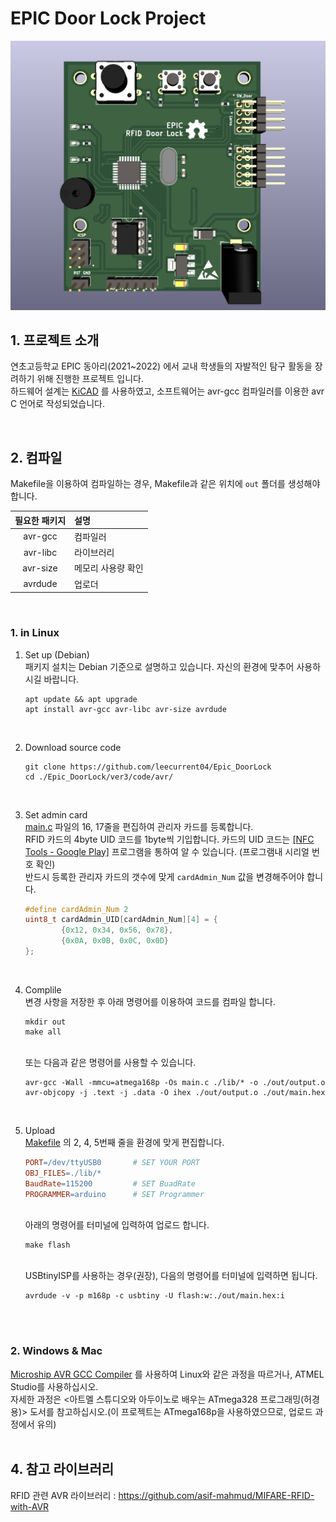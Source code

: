 # EPIC Door Lock Project

![img](./ver3/guide/3d_model.png)

## 1. 프로젝트 소개

연초고등학교 EPIC 동아리(2021~2022) 에서 교내 학생들의 자발적인 탐구 활동을 장려하기 위해 진행한 프로젝트 입니다.<br>
하드웨어 설계는 [KiCAD](https://www.kicad.org/) 를 사용하였고, 소프트웨어는 avr-gcc 컴파일러를 이용한 avr C 언어로 작성되었습니다.

<br>


## 2. 컴파일

Makefile을 이용하여 컴파일하는 경우, Makefile과 같은 위치에 `out` 폴더를 생성해야 합니다.

| 필요한 패키지 | 설명               |
| :-----------: | :----------------- |
|    avr-gcc    | 컴파일러           |
|   avr-libc    | 라이브러리         |
|   avr-size    | 메모리 사용량 확인 |
|    avrdude    | 업로더             |

<br>

### 1. in Linux

1. Set up (Debian)
    <br>
    패키지 설치는 Debian 기준으로 설명하고 있습니다. 자신의 환경에 맞추어 사용하시길 바랍니다.
    <br>

    ```console
    apt update && apt upgrade
    apt install avr-gcc avr-libc avr-size avrdude
    ```
    <br>

2. Download source code
    <br>
    ```console
    git clone https://github.com/leecurrent04/Epic_DoorLock
    cd ./Epic_DoorLock/ver3/code/avr/
    ```
    <br>

3. Set admin card
    <br>
    [main.c](https://github.com/leecurrent04/Epic_DoorLock/blob/main/ver3/code/avr/main.c) 파일의 16, 17줄을 편집하여 관리자 카드를 등록합니다.<br>
    RFID 카드의 4byte UID 코드를 1byte씩 기입합니다. 카드의 UID 코드는 [[NFC Tools - Google Play]](https://play.google.com/store/apps/details?id=com.wakdev.wdnfc&hl=en) 프로그램을 통하여 알 수 있습니다. (프로그램내 시리얼 번호 확인)<br>
    반드시 등록한 관리자 카드의 갯수에 맞게 `cardAdmin_Num` 값을 변경해주어야 합니다.
    <br>
    ```c
    #define cardAdmin_Num 2
    uint8_t cardAdmin_UID[cardAdmin_Num][4] = {
            {0x12, 0x34, 0x56, 0x78},
            {0x0A, 0x0B, 0x0C, 0x0D}
    };
    ```
    <br>

4. Complile
    <br>
    변경 사항을 저장한 후 아래 명령어를 이용하여 코드를 컴파일 합니다.
    <br>
    ```console
    mkdir out
    make all
    ```
    <br>또는 다음과 같은 명령어를 사용할 수 있습니다.<br>

    ```console
	avr-gcc -Wall -mmcu=atmega168p -Os main.c ./lib/* -o ./out/output.o
	avr-objcopy -j .text -j .data -O ihex ./out/output.o ./out/main.hex
    ```
    <br>

5. Upload
    <br>
    [Makefile](https://github.com/leecurrent04/Epic_DoorLock/blob/main/ver3/code/avr/Makefile) 의 2, 4, 5번째 줄을 환경에 맞게 편집합니다.<br>

    ```makefile
    PORT=/dev/ttyUSB0		# SET YOUR PORT
    OBJ_FILES=./lib/*
    BaudRate=115200         # SET BuadRate
    PROGRAMMER=arduino      # SET Programmer
    ```

    <br>아래의 명령어를 터미널에 입력하여 업로드 합니다.<br>

    ```console
    make flash
    ```


    <br>USBtinyISP를 사용하는 경우(권장), 다음의 명령어를 터미널에 입력하면 됩니다.<br>

    ```console
	avrdude -v -p m168p -c usbtiny -U flash:w:./out/main.hex:i
    ```

    <br><br>

### 2. Windows & Mac

[Microship AVR GCC Compiler](https://www.microchip.com/en-us/tools-resources/develop/microchip-studio/gcc-compilers) 를 사용하여 Linux와 같은 과정을 따르거나, ATMEL Studio를 사용하십시오. <br>
자세한 과정은 <아트멜 스튜디오와 아두이노로 배우는 ATmega328 프로그래밍(허경용)> 도서를 참고하십시오.(이 프로젝트는 ATmega168p을 사용하였으므로, 업로드 과정에서 유의)
<br><br>


## 4. 참고 라이브러리

RFID 관련 AVR 라이브러리 : https://github.com/asif-mahmud/MIFARE-RFID-with-AVR


